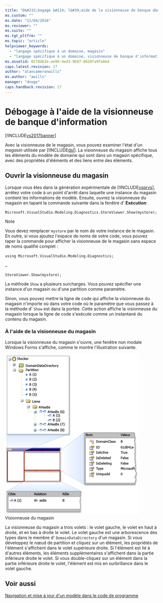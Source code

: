 ```yaml
---
title: "D&#233;bogage &#224; l&#39;aide de la visionneuse de banque d&#39;information | Microsoft Docs"
ms.custom: ""
ms.date: "11/04/2016"
ms.reviewer: ""
ms.suite: ""
ms.tgt_pltfrm: ""
ms.topic: "article"
helpviewer_keywords: 
  - "langage spécifique à un domaine, magasin"
  - "langage spécifique à un domaine, visionneuse de banque d'information"
ms.assetid: 0178db2e-ae99-4ed3-9b87-8620fa9fa8e4
caps.latest.revision: 17
author: "alancameronwills"
ms.author: "awills"
manager: "douge"
caps.handback.revision: 17
---
```

# D&#233;bogage &#224; l&#39;aide de la visionneuse de banque d&#39;information
[!INCLUDE[vs2017banner](../code-quality/includes/vs2017banner.md)]

Avec la visionneuse de le magasin, vous pouvez examiner l'état *d'un magasin* utilisée par [!INCLUDE[dsl](../modeling/includes/dsl_md.md)].  La visionneuse du magasin affiche tous les éléments du modèle de domaine qui sont dans un magasin spécifique, avec des propriétés d'éléments et des liens entre des éléments.  
  
## Ouvrir la visionneuse du magasin  
 Lorsque vous êtes dans la génération expérimentale de [!INCLUDE[vsprvs](../code-quality/includes/vsprvs_md.md)], arrêtez votre code à un point d'arrêt dans laquelle une instance du magasin contient les informations de modèle. Ensuite, ouvrez la visionneuse du magasin en tapant la commande suivante dans la fenêtre d' **Exécution**:  
  
```  
Microsoft.VisualStudio.Modeling.Diagnostics.StoreViewer.Show(mystore);  
```  
  
> [!NOTE]
>  Vous devez remplacer `mystore` par le nom de votre instance de le magasin.  En outre, si vous ajoutez l'espace de noms de votre code, vous pouvez taper la commande pour afficher la visionneuse de le magasin sans espace de noms qualifié complet :  
>   
>  `using Microsoft.VisualStudio.Modeling.Diagnostics;`  
>   
>  `…`  
>   
>  `StoreViewer.Show(mystore);`  
  
 La méthode `Show` a plusieurs surcharges.  Vous pouvez spécifier une instance d'un magasin ou d'une partition comme paramètre.  
  
 Sinon, vous pouvez mettre la ligne de code qui affiche la visionneuse du magasin n'importe où dans votre code où le paramètre que vous passez à la méthode d' `Show` est dans la portée.  Cette action affiche la visionneuse du magasin lorsque la ligne de code s'exécute comme un instantané du contenu du magasin.  
  
### À l'aide de la visionneuse du magasin  
 Lorsque la visionneuse du magasin s'ouvre, une fenêtre non modale Windows Forms s'affiche, comme le montre l'illustration suivante.  
  
 ![](../modeling/media/storeviewer2.png "storeviewer2")  
Visionneuse du magasin  
  
 La visionneuse du magasin a trois volets : le volet gauche, le volet en haut à droite, et en bas à droite le volet.  Le volet gauche est une arborescence des types dans le membre d' `DomainDataDirectory` d'un magasin.  Si vous développez le nœud de partition et cliquez sur un élément, les propriétés de l'élément s'affichent dans le volet supérieure droite.  Si l'élément est lié à d'autres éléments, les éléments supplémentaires s'affichent dans la partie inférieure droite le volet.  Si vous double\-cliquez sur un élément dans la partie inférieure droite le volet, l'élément est mis en surbrillance dans le volet gauche.  
  
## Voir aussi  
 [Navigation et mise à jour d'un modèle dans le code de programme](../modeling/navigating-and-updating-a-model-in-program-code.md)